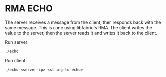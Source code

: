 # RMA ECHO

The server receives a message from the client, then responds back with the same message. This is done using libfabric's RMA. The client writes the value to the server, then the server reads it and writes it back to the client. 

Run server:

`./echo`

Run client:

`./echo <server-ip> <string-to-echo>`